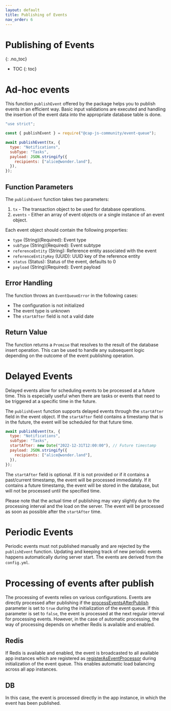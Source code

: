 ```yaml
---
layout: default
title: Publishing of Events
nav_order: 6
---
```


<!-- prettier-ignore-start -->


# Publishing of Events
{: .no_toc}
<!-- prettier-ignore-end -->

<!-- prettier-ignore -->
- TOC
{: toc}

# Ad-hoc events

This function `publishEvent` offered by the package helps you to publish events in an efficient way.
Basic input validations are executed and handling the insertion of the event data into the appropriate database table is done.

```js
"use strict";

const { publishEvent } = require("@cap-js-community/event-queue");

await publishEvent(tx, {
  type: "Notifications",
  subType: "Tasks",
  payload: JSON.stringify({
    recipients: ["alice@wonder.land"],
  }),
});
```

## Function Parameters

The `publishEvent` function takes two parameters:

1. `tx` - The transaction object to be used for database operations.
2. `events` - Either an array of event objects or a single instance of an event object.

Each event object should contain the following properties:

- `type` (String)(Required): Event type
- `subType` (String)(Required): Event subtype
- `referenceEntity` (String): Reference entity associated with the event
- `referenceEntityKey` (UUID): UUID key of the reference entity
- `status` (Status): Status of the event, defaults to 0
- `payload` (String)(Required): Event payload

## Error Handling

The function throws an `EventQueueError` in the following cases:

- The configuration is not initialized
- The event type is unknown
- The `startAfter` field is not a valid date

## Return Value

The function returns a `Promise` that resolves to the result of the database insert operation. This can be used to
handle any subsequent logic depending on the outcome of the event publishing operation.

# Delayed Events

Delayed events allow for scheduling events to be processed at a future time. This is especially useful when there are
tasks or events that need to be triggered at a specific time in the future.

The `publishEvent` function supports delayed events through the `startAfter` field in the event object. If
the `startAfter` field contains a timestamp that is in the future, the event will be scheduled for that future time.

```js
await publishEvent(tx, {
  type: "Notifications",
  subType: "Tasks",
  startAfter: new Date("2022-12-31T12:00:00"), // Future timestamp
  payload: JSON.stringify({
    recipients: ["alice@wonder.land"],
  }),
});
```

The `startAfter` field is optional. If it is not provided or if it contains a past/current timestamp, the event will
be processed immediately. If it contains a future timestamp, the event will be stored in the database, but will not be
processed until the specified time.

Please note that the actual time of publishing may vary slightly due to the processing interval and the load on the
server. The event will be processed as soon as possible after the `startAfter` time.

# Periodic Events

Periodic events must not published manually and are rejected by the `publishEvent` function. Updating and keeping track
of new periodic events happens automatically during server start. The events are derived from the `config.yml`.

# Processing of events after publish

The processing of events relies on various configurations. Events are directly processed after publishing if
the [processEventsAfterPublish](/event-queue/setup/#initialization-parameters) parameter is set to `true` during the
initialization of the event queue. If this parameter is set to `false`, the event is processed at the next regular
interval for processing events. However, in the case of automatic processing, the way of processing depends on whether
Redis is available and enabled.

## Redis

If Redis is available and enabled, the event is broadcasted to all available app instances which are registered
as [registerAsEventProcessor](/event-queue/setup/#initialization-parameters) during initialization of the event queue.
This enables automatic load balancing across all app instances.

## DB

In this case, the event is processed directly in the app instance, in which the event has been published.
